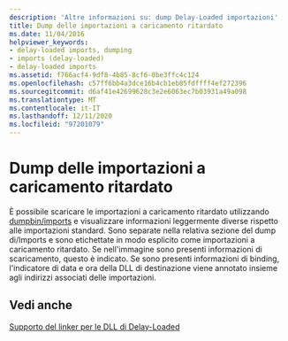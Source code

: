 ```yaml
---
description: 'Altre informazioni su: dump Delay-Loaded importazioni'
title: Dump delle importazioni a caricamento ritardato
ms.date: 11/04/2016
helpviewer_keywords:
- delay-loaded imports, dumping
- imports (delay-loaded)
- delay-loaded imports
ms.assetid: f766acf4-9df8-4b85-8cf6-0be3ffc4c124
ms.openlocfilehash: c57ff6bb4a3dce16b4cb1eb85fdffff4ef272396
ms.sourcegitcommit: d6af41e42699628c3e2e6063ec7b03931a49a098
ms.translationtype: MT
ms.contentlocale: it-IT
ms.lasthandoff: 12/11/2020
ms.locfileid: "97201079"
---
```

# <a name="dumping-delay-loaded-imports"></a>Dump delle importazioni a caricamento ritardato

È possibile scaricare le importazioni a caricamento ritardato utilizzando [dumpbin/imports](imports-dumpbin.md) e visualizzare informazioni leggermente diverse rispetto alle importazioni standard. Sono separate nella relativa sezione del dump di/Imports e sono etichettate in modo esplicito come importazioni a caricamento ritardato. Se nell'immagine sono presenti informazioni di scaricamento, questo è indicato. Se sono presenti informazioni di binding, l'indicatore di data e ora della DLL di destinazione viene annotato insieme agli indirizzi associati delle importazioni.

## <a name="see-also"></a>Vedi anche

[Supporto del linker per le DLL di Delay-Loaded](linker-support-for-delay-loaded-dlls.md)
